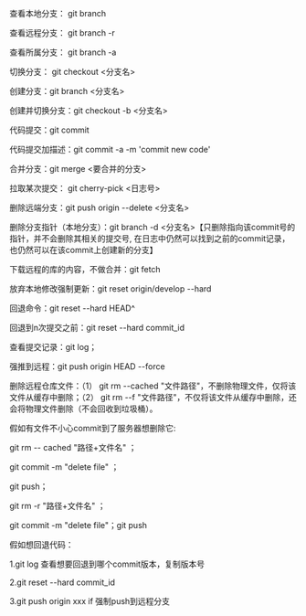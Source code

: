 查看本地分支： git branch

查看远程分支： git branch -r

查看所属分支： git branch -a

切换分支： git checkout <分支名>

创建分支：git branch <分支名>

创建并切换分支：git checkout -b <分支名>

代码提交：git commit

代码提交加描述：git commit -a -m 'commit new code'

合并分支：git merge <要合并的分支>

拉取某次提交： git cherry-pick <日志号>

删除远端分支：git push origin --delete <分支名>

删除分支指针（本地分支）：git branch -d  <分支名>【只删除指向该commit号的指针，并不会删除其相关的提交号, 在日志中仍然可以找到之前的commit记录，也仍然可以在该commit上创建新的分支】

下载远程的库的内容，不做合并：git fetch 

放弃本地修改强制更新：git reset origin/develop --hard

回退命令：git reset --hard HEAD^

回退到n次提交之前：git reset --hard commit_id

查看提交记录：git log；

强推到远程：git push origin HEAD --force

 

删除远程仓库文件：（1） git rm --cached "文件路径"，不删除物理文件，仅将该文件从缓存中删除；（2） git rm --f "文件路径"，不仅将该文件从缓存中删除，还会将物理文件删除（不会回收到垃圾桶）。

 

假如有文件不小心commit到了服务器想删除它:

git rm -- cached "路径+文件名" ；

git commit -m "delete file" ；

git push；

git rm -r "路径+文件名" ；

git commit -m "delete file"；git push

 

 

假如想回退代码：

1.git log 查看想要回退到哪个commit版本，复制版本号

2.git reset --hard commit_id 

3.git push origin xxx if 强制push到远程分支
